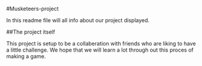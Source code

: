 #Musketeers-project 

In this readme file will all info about our project displayed.

##The project itself

This project is setup to be a collaberation with friends who are liking to have a little challenge. We hope that we will learn a lot through out this proces of making a game. 